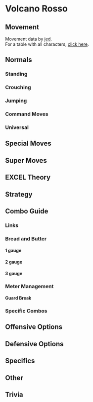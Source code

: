 # Volcano Rosso
## Movement

Movement data by [jed](https://twitter.com/mountainmanjed).  
For a table with all characters, [click here](https://docs.google.com/spreadsheets/d/1jpNVfCL8k3cAOEK4Sv4Eiwpo5Vwgz8ad3cP0vx4WDUE/edit#gid=0).

## Normals
### Standing
### Crouching
### Jumping
### Command Moves
### Universal
## Special Moves
## Super Moves
## EXCEL Theory
## Strategy
## Combo Guide
### Links
### Bread and Butter
#### 1 gauge
#### 2 gauge
#### 3 gauge
### Meter Management
#### Guard Break
### Specific Combos
## Offensive Options
## Defensive Options
## Specifics
## Other
## Trivia
